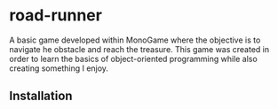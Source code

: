 # road-runner

A basic game developed within MonoGame where the objective is to navigate he obstacle and reach the treasure. This game was created in order to learn the basics of object-oriented programming while also creating something I enjoy.

## Installation

